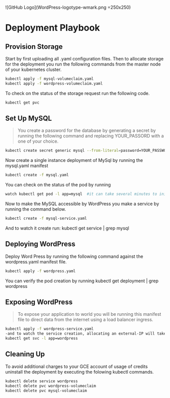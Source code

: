 ![GitHub Logo](WordPress-logotype-wmark.png =250x250)
# Deployment Playbook

## Provision Storage
Start by first uploading all .yaml configuration files. Then to allocate storage for the deployment you run the following commands from the master node of your kubernetes cluster.

```bash
kubectl apply -f mysql-volumeclaim.yaml
kubectl apply -f wordpress-volumeclaim.yaml
```
To check on the status of the storage request run the following code.
```bash
kubectl get pvc
```

## Set Up MySQL
> You create a password for the database by generating a secret by running the following command and 
> replacing YOUR_PASSORD with a one of your choice. 

```bash
kubectl create secret generic mysql --from-literal=password=YOUR_PASSWORD
```
 Now create a single instance deployment of MySql by running the mysql.yaml manifest
```bash
kubectl create -f mysql.yaml
```
You can check on the status of the pod by running
```bash
watch kubectl get pod -l app=mysql  #it can take several minutes to initially create
```
Now to make the MySQL accessible by WordPress you make a service by running the command below.
```bash
kubectl create -f mysql-service.yaml
```
And to watch it create run: kubectl get service | grep mysql

## Deploying WordPress
Deploy Word Press by running the following command against the wordpress.yaml manifest file.
```bash
kubectl apply -f wordpress.yaml
```
You can verify the pod creation by running kubectl get deployment | grep wordpress

## Exposing WordPress
> To expose your application to world you will be running this manifest file to direct data from the internet 
> using a load balancer ingress. 
```bash
kubectl apply -f wordpress-service.yaml
-and to watch the service creation, allocating an external-IP will take several minutes. 
kubectl get svc -l app=wordpress
```

## Cleaning Up
To avoid additional charges to your GCE account of usage of credits uninstall the deployment by executing the
folowing kubectl commands. 
```bash
kubectl delete service wordpress
kubectl delete pvc wordpress-volumeclaim
kubectl delete pvc mysql-volumeclaim
```
